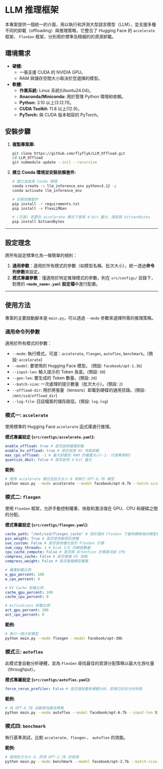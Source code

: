 # LLM 推理框架

本專案提供一個統一的介面，用以執行和評測大型語言模型（LLM），並支援多種不同的卸載（offloading）與推理策略，它整合了 Hugging Face 的 `accelerate` 框架、 `FlexGen` 框架，分別用於標準及精細的的資源卸載。

## 環境需求

*   **硬體:**
    *   一張支援 CUDA 的 NVIDIA GPU。
    *   RAM 與儲存空間大小取決於您選擇的模型。
*   **軟體:**
    *   **作業系統:** Linux 系統(Ubuntu24.04)。
    *   **Anaconda/Miniconda:** 用於管理 Python 環境和依賴。
    *   **Python:** 3.10 以上(3.12.11)。
    *   **CUDA Toolkit:** 11.8 以上(12.9)。
    *   **PyTorch:** 與 CUDA 版本相容的 PyTorch。

## 安裝步驟

1.  **複製專案庫:**

    ```bash
    git clone https://github.com/flyflyk/LLM_Offload.git
    cd LLM_Offload
    git submodule update --init --recursive
    ```

2.  **建立 Conda 環境並安裝依賴套件:**

    ```bash
    # 建立並啟用 Conda 環境
    conda create -n llm_inference_env python=3.12 -y
    conda activate llm_inference_env

    # 安裝依賴套件
    pip install -r requirements.txt
    pip install -e FlexLLMGen

    # (可選) 若要在 accelerate 模式下使用 4-bit 量化，請安裝 bitsandbytes
    pip install bitsandbytes
    ```

---

## 設定理念

將所有設定標準化為一條簡單的規則：

1.  **通用參數**：適用於所有模式的參數（如模型名稱、批次大小），統一透過**命令列參數**來設定。
2.  **模式專屬參數**：僅適用於特定推理模式的參數，則在 `src/configs/` 目錄下，對應的 **`<mode_name>.yaml` 設定檔**中進行配置。

---

## 使用方法

專案的主要啟動腳本是 `main.py`，可以透過 `--mode` 參數來選擇所需的推理策略。

### 通用命令列參數

適用於所有模式的參數：

*   `--mode`: 執行模式。可選：`accelerate`, `flexgen`, `autoflex`, `benchmark`。(預設: `accelerate`)
*   `--model`: 要使用的 Hugging Face 模型。 (預設: `facebook/opt-1.3b`)
*   `--input-len`: 輸入提示的 Token 長度。(預設: `50`)
*   `--gen-len`: 要生成的 Token 數量。(預設: `20`)
*   `--batch-size`: 一次處理的提示數量（批次大小）。(預設: `2`)
*   `--offload-dir`: 用於將張量（tensors）卸載到硬碟的通用目錄。(預設: `/mnt/ssd/offload_dir`)
*   `--log-file`: 日誌檔案的儲存路徑。(預設: `log.log`)

### 模式一: `accelerate`

使用標準的 Hugging Face `accelerate` 函式庫進行推理。

**模式專屬設定 (`src/configs/accelerate.yaml`):**

```yaml
enable_offload: true # 是否啟用權重卸載
enable_kv_offload: true # 是否啟用 KV 快取卸載
max_cpu_offload: -1 # 最大卸載到 RAM 的權重大小(-1: 代表無限制)
quantize_4bit: false # 是否啟用 4-bit 量化
```

**範例:**

```bash
# 使用 accelerate 模式及批次大小 8 來執行 OPT-6.7B 模型
python main.py --mode accelerate --model facebook/opt-6.7b --batch-size 8
```

### 模式二: `flexgen`

使用 `FlexGen` 框架，允許手動控制權重、快取和激活值在 GPU、CPU 和硬碟之間的分配。

**模式專屬設定 (`src/configs/flexgen.yaml`):**

```yaml
cache_path: "/mnt/ssd/flexgen_cache" # 用於儲存 FlexGen 下載和轉換後的模型權重的目錄
pin_weight: True # 是否使用鎖頁記憶體
use_custom: False # 是否使用優化版的 FlexGen 引擎
num_copy_threads: 1 # Disk I/O 的線程數量
cpu_cache_compute: False # 是否將 Attention 計算委派給 CPU
compress_cache: False # 是否壓縮 KV 快取
compress_weight: False # 是否壓縮模型權重

# 權重卸載比例
w_gpu_percent: 100
w_cpu_percent: 0

# KV Cache 卸載比例
cache_gpu_percent: 100
cache_cpu_percent: 0

# Activations 卸載比例
act_gpu_percent: 100
act_cpu_percent: 0
```

**範例:**

```bash
# 執行一個大型模型
python main.py --mode flexgen --model facebook/opt-30b
```

### 模式三: `autoflex`

此模式會自動分析硬體，並為 `FlexGen` 尋找最佳的資源分配策略以最大化吞吐量（throughput）。

**模式專屬設定 (`src/configs/autoflex.yaml`):**

```yaml
force_rerun_profiler: False # 是否強制重新硬體分析，即便已存在分析快取
```

**範例:**

```bash
# 為 OPT-6.7B 自動尋找最佳策略
python main.py --mode autoflex --model facebook/opt-6.7b --input-len 512 --gen-len 64
```

### 模式四: `benchmark`

執行基準測試，比較 `accelerate`、`flexgen` 、 `autoflex` 的效能。

**範例:**

```bash
# 使用批次大小 4，評測 OPT-2.7B 的表現
python main.py --mode benchmark --model facebook/opt-2.7b --batch-size 4
```
